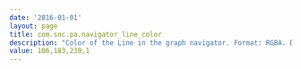 ```yaml
---
date: '2016-01-01'
layout: page
title: com.snc.pa.navigator_line_color
description: "Color of the Line in the graph navigator. Format: RGBA. Default: 106,183,239,1"
value: 106,183,239,1
---
```


